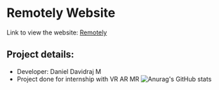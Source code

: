 # Remotely Website
Link to view the website:
[Remotely](http://remotely.co.in/)
## Project details:
* Developer: Daniel Davidraj M
* Project done for internship with VR AR MR
![Anurag's GitHub stats](https://github-readme-stats.vercel.app/api?username=danieldavidraj&show_icons=true&theme=radical)
